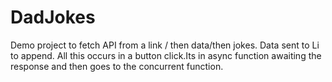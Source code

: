 # DadJokes
Demo project to fetch API from a link / then data/then jokes. Data sent to Li to append. All this occurs in a button click.Its in async function awaiting the response and then goes to the concurrent function. 
